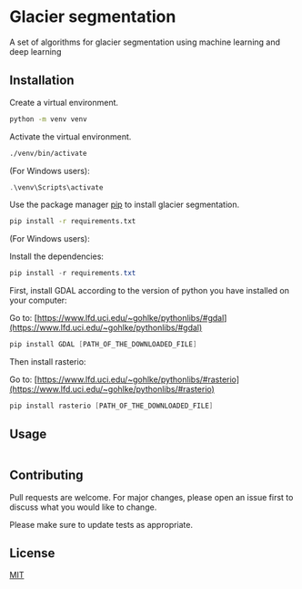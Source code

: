 # Glacier segmentation

A set of algorithms for glacier segmentation using machine learning and deep learning

## Installation

Create a virtual environment.

```bash
python -m venv venv
```

Activate the virtual environment.

```bash
./venv/bin/activate
```

(For Windows users):

```powershell
.\venv\Scripts\activate
```

Use the package manager [pip](https://pip.pypa.io/en/stable/) to install glacier segmentation.

```bash
pip install -r requirements.txt
```

(For Windows users):

Install the dependencies:

```powershell
pip install -r requirements.txt
```

First, install GDAL according to the version of python you have installed on your computer:

Go to: [https://www.lfd.uci.edu/~gohlke/pythonlibs/#gdal](https://www.lfd.uci.edu/~gohlke/pythonlibs/#gdal)

```powershell
pip install GDAL [PATH_OF_THE_DOWNLOADED_FILE]
```

Then install rasterio:

Go to: [https://www.lfd.uci.edu/~gohlke/pythonlibs/#rasterio](https://www.lfd.uci.edu/~gohlke/pythonlibs/#rasterio)

```powershell
pip install rasterio [PATH_OF_THE_DOWNLOADED_FILE]
```

## Usage

```bash

```

## Contributing

Pull requests are welcome. For major changes, please open an issue first to discuss what you would like to change.

Please make sure to update tests as appropriate.

## License

[MIT](LICENSE)
